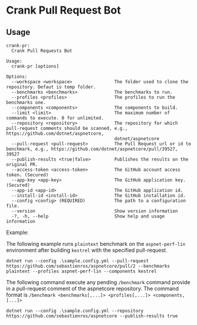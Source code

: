 # Crank Pull Request Bot

## Usage

```
crank-pr:
  Crank Pull Requests Bot

Usage:
  crank-pr [options]

Options:
  --workspace <workspace>                The folder used to clone the repository. Defaut is temp folder.
  --benchmarks <benchmarks>              The benchmarks to run.
  --profiles <profiles>                  The profiles to run the benchmarks one.
  --components <components>              The components to build.
  --limit <limit>                        The maximum number of commands to execute. 0 for unlimited.
  --repository <repository>              The repository for which pull-request comments should be scanned, e.g., https://github.com/dotnet/aspnetcore,
                                         dotnet/aspnetcore
  --pull-request <pull-request>          The Pull Request url or id to benchmark, e.g., https://github.com/dotnet/aspnetcore/pull/39527, 39527
  --publish-results <true|false>         Publishes the results on the original PR.
  --access-token <access-token>          The GitHub account access token. (Secured)
  --app-key <app-key>                    The GitHub application key. (Secured)
  --app-id <app-id>                      The GitHub application id.
  --install-id <install-id>              The GitHub installation id.
  --config <config> (REQUIRED)           The path to a configuration file.
  --version                              Show version information
  -?, -h, --help                         Show help and usage information
```

Example:

The following example runs `plaintext` benchmark on the `aspnet-perf-lin` environment after building `kestrel` with the specified pull-request.

```
dotnet run --config .\sample.config.yml --pull-request https://github.com/sebastienros/aspnetcore/pull/2 --benchmarks plaintext --profiles aspnet-perf-lin --components kestrel
```

The following command execute any pending `/benchmark` command provide in a pull-request comment of the aspnetcore repository.
The command format is `/benchmark <benchmarks[,...]> <profiles[,...]> <components,[...]>`

```
dotnet run --config .\sample.config.yml --repository https://github.com/sebastienros/aspnetcore --publish-results true
```
